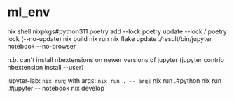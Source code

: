 # ml_env

nix shell nixpkgs#python311
poetry add --lock
poetry update --lock / poetry lock (--no-update)
nix build
nix run
nix flake update
./result/bin/jupyter notebook --no-browser

n.b. can't install nbextensions on newer versions of jupyter
(jupyter contrib nbextension install --user)

jupyter-lab: `nix run`; with args: `nix run . -- args`
nix run .#python
nix run .#jupyter -- notebook
nix develop
